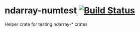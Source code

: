 ndarray-numtest [![Build Status](https://travis-ci.org/termoshtt/ndarray-numtest.svg?branch=master)](https://travis-ci.org/termoshtt/ndarray-numtest)
================
Helper crate for testing ndarray-* crates
